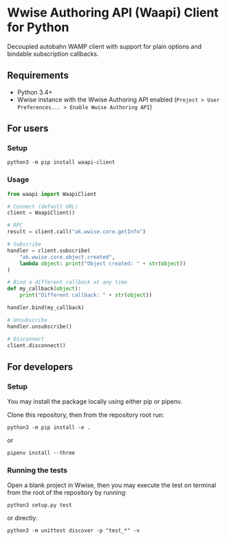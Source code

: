 # Wwise Authoring API (Waapi) Client for Python
Decoupled autobahn WAMP client with support for plain options and bindable subscription callbacks.

## Requirements
* Python 3.4+
* Wwise instance with the Wwise Authoring API enabled (`Project > User Preferences... > Enable Wwise Authoring API`)

## For users
### Setup
`python3 -m pip install waapi-client`

### Usage
```python
from waapi import WaapiClient

# Connect (default URL)
client = WaapiClient()

# RPC
result = client.call("ak.wwise.core.getInfo")

# Subscribe
handler = client.subscribe(
    "ak.wwise.core.object.created",
    lambda object: print("Object created: " + str(object))
)

# Bind a different callback at any time
def my_callback(object):
    print("Different callback: " + str(object))

handler.bind(my_callback)

# Unsubscribe
handler.unsubscribe()

# Disconnect
client.disconnect()
```

## For developers
### Setup
You may install the package locally using either pip or pipenv.

Clone this repository, then from the repository root run:

`python3 -m pip install -e .`

or

`pipenv install --three`

### Running the tests
Open a blank project in Wwise, then you may execute the test on terminal from the root of the repository by running:

`python3 setup.py test`

or directly:

`python3 -m unittest discover -p "test_*" -v`